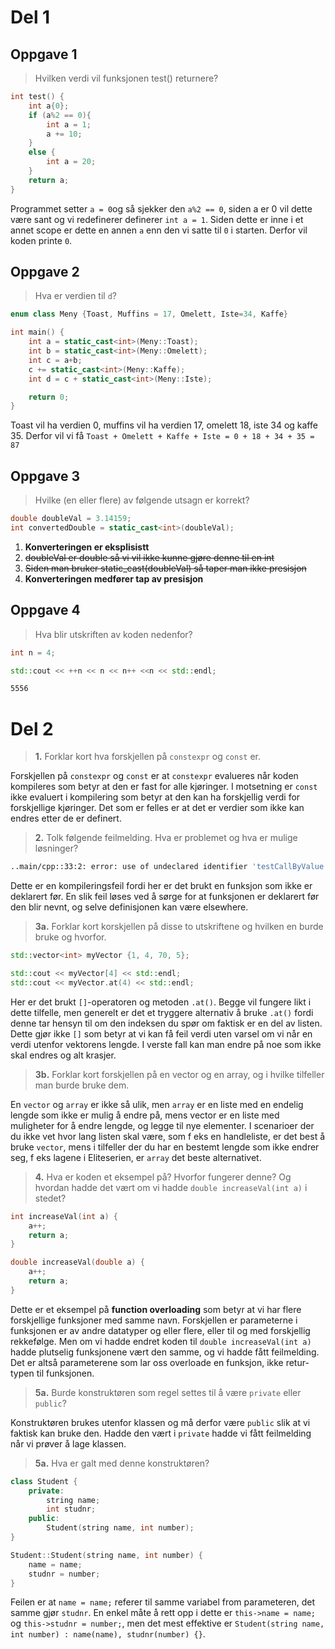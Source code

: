 # Del 1

## Oppgave 1
> Hvilken verdi vil funksjonen test() returnere?
```c++
int test() {
    int a{0};
    if (a%2 == 0){
        int a = 1;
        a += 10;
    }
    else {
        int a = 20;
    }
    return a;
}
```

Programmet setter `a = 0`og så sjekker den `a%2 == 0`, siden a er 0 vil dette være sant og vi redefinerer definerer `int a = 1`. Siden dette er inne i et annet scope er dette en annen `a` enn den vi satte til `0` i starten. Derfor vil koden printe `0`.

## Oppgave 2
> Hva er verdien til `d`?
```c++
enum class Meny {Toast, Muffins = 17, Omelett, Iste=34, Kaffe}

int main() {
    int a = static_cast<int>(Meny::Toast);
    int b = static_cast<int>(Meny::Omelett);
    int c = a+b;
    c += static_cast<int>(Meny::Kaffe);
    int d = c + static_cast<int>(Meny::Iste);

    return 0;
}
```

Toast vil ha verdien 0, muffins vil ha verdien 17, omelett 18, iste 34 og kaffe 35. Derfor vil vi få `Toast + Omelett + Kaffe + Iste = 0 + 18 + 34 + 35 = 87`

## Oppgave 3
> Hvilke (en eller flere) av følgende utsagn er korrekt?
```c++
double doubleVal = 3.14159;
int convertedDouble = static_cast<int>(doubleVal);
```

1. **Konverteringen er eksplisistt**
2. ~~doubleVal er double så vi vil ikke kunne gjøre denne til en int~~
3. ~~Siden man bruker static_cast(doubleVal) så taper man ikke presisjon~~
4. **Konverteringen medfører tap av presisjon**

## Oppgave 4
> Hva blir utskriften av koden nedenfor?
```c++
int n = 4;

std::cout << ++n << n << n++ <<n << std::endl;
```

```bash
5556
```

# Del 2

> **1.** Forklar kort hva forskjellen på `constexpr` og `const` er.

Forskjellen på `constexpr` og `const` er at `constexpr` evalueres når koden kompileres som betyr at den er fast for alle kjøringer. I motsetning er `const` ikke evaluert i kompilering som betyr at den kan ha forskjellig verdi for forskjellige kjøringer. Det som er felles er at det er verdier som ikke kan endres etter de er definert.

> **2.** Tolk følgende feilmelding. Hva er problemet og hva er mulige løsninger?

```zsh
..main/cpp::33:2: error: use of undeclared identifier 'testCallByValue'
```

Dette er en kompileringsfeil fordi her er det brukt en funksjon som ikke er deklarert før. En slik feil løses ved å sørge for at funksjonen er deklarert før den blir nevnt, og selve definisjonen kan være elsewhere.

> **3a.** Forklar kort korskjellen på disse to utskriftene og hvilken en burde bruke og hvorfor.
```c++
std::vector<int> myVector {1, 4, 70, 5};

std::cout << myVector[4] << std::endl;
std::cout << myVector.at(4) << std::endl;
```

Her er det brukt `[]`-operatoren og metoden `.at()`. Begge vil fungere likt i dette tilfelle, men generelt er det et tryggere alternativ å bruke `.at()` fordi denne tar hensyn til om den indeksen du spør om faktisk er en del av listen. Dette gjør ikke `[]` som betyr at vi kan få feil verdi uten varsel om vi når en verdi utenfor vektorens lengde. I verste fall kan man endre på noe som ikke skal endres og alt krasjer.

> **3b.** Forklar kort forskjellen på en vector og en array, og i hvilke tilfeller man burde bruke dem.

En `vector` og `array` er ikke så ulik, men `array` er en liste med en endelig lengde som ikke er mulig å endre på, mens vector er en liste med muligheter for å endre lengde, og legge til nye elementer. I scenarioer der du ikke vet hvor lang listen skal være, som f eks en handleliste, er det best å bruke `vector`, mens i tilfeller der du har en bestemt lengde som ikke endrer seg, f eks lagene i Eliteserien, er `array` det beste alternativet.

> **4.** Hva er koden et eksempel på? Hvorfor fungerer denne? Og hvordan hadde det vært om vi hadde `double increaseVal(int a)` i stedet?

```c++
int increaseVal(int a) {
    a++;
    return a;
}

double increaseVal(double a) {
    a++;
    return a;
}
```

Dette er et eksempel på **function overloading** som betyr at vi har flere forskjellige funksjoner med samme navn. Forskjellen er parameterne i funksjonen er av andre datatyper og eller flere, eller til og med forskjellig rekkefølge. Men om vi hadde endret koden til `double increaseVal(int a)` hadde plutselig funksjonene vært den samme, og vi hadde fått feilmelding. Det er altså parameterene som lar oss overloade en funksjon, ikke retur-typen til funksjonen.

> **5a.** Burde konstruktøren som regel settes til å være `private` eller `public`?

Konstruktøren brukes utenfor klassen og må derfor være `public` slik at vi faktisk kan bruke den. Hadde den vært i `private` hadde vi fått feilmelding når vi prøver å lage klassen.

> **5a.** Hva er galt med denne konstruktøren?
```c++
class Student {
    private:
        string name;
        int studnr;
    public:
        Student(string name, int number);
}

Student::Student(string name, int number) {
    name = name;
    studnr = number;
}
```

Feilen er at `name = name;` referer til samme variabel from parameteren, det samme gjør `studnr`. En enkel måte å rett opp i dette er `this->name = name;` og `this->studnr = number;`, men det mest effektive er `Student(string name, int number) : name(name), studnr(number) {}`.

